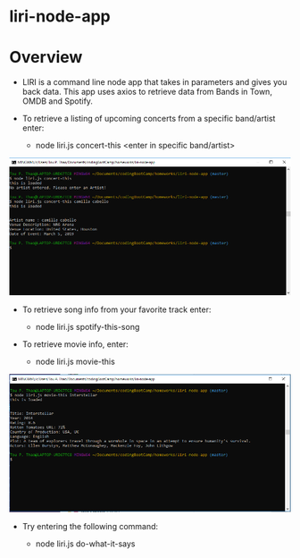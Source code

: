 # liri-node-app

# Overview

* LIRI is a command line node app that takes in parameters and gives you back data. This app uses axios to retrieve data from Bands in Town, OMDB and Spotify.

* To retrieve a listing of upcoming concerts from a specific band/artist enter:

    * node liri.js concert-this <enter in specific band/artist>

![concert-this Example](https://github.com/2thao21/liri-node-app/blob/master/images/concertThis.PNG)


* To retrieve song info from your favorite track enter:

    * node liri.js spotify-this-song <enter song>




* To retrieve movie info, enter:

    * node liri.js movie-this <enter movie name>

![movie-this Example](https://github.com/2thao21/liri-node-app/blob/master/images/movieThis.PNG)


* Try entering the following command: 

    * node liri.js do-what-it-says


